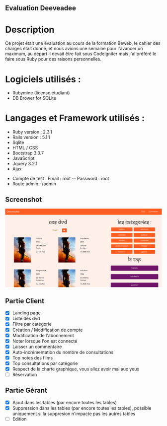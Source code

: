 ## Evaluation Deeveadee
# Description 

Ce projet était une évaluation au cours de la formation Beweb, le cahier des charges était donné, et nous avions une semaine pour l'avancer un maximum, au départ il devait être fait sous CodeIgniter mais j'ai préféré le faire sous Ruby pour des raisons personnelles.

# Logiciels utilisés :

- Rubymine (license étudiant)
- DB Brower for SQLite

# Langages et Framework utilisés :

- Ruby version : 2.3.1
- Rails version : 5.1.1
- Sqlite 
- HTML / CSS
- Bootstrap 3.3.7
- JavaScript
- Jquery 3.2.1
- Ajax

* Compte de test : Email : root -- Password : root
* Route admin : /admin

## Screenshot

![Alt text](https://raw.githubusercontent.com/BrunoMarty/deeveadee/master/app/assets/images/screen.png)

## Partie Client
* [x] Landing page
* [x] Liste des dvd
* [x] Filtre par catégorie
* [x] Création / Modification de compte
* [x] Modification de l'abonnement
* [x] Noter lorsque l'on est connecté
* [x] Laisser un commentaire
* [x] Auto-incrémentation du nombre de consultations
* [x] Top notes des films
* [x] Top consultations par catégorie
* [x] Respect de la charte graphique, vous allez avoir mal aux yeux
* [ ] Réservation 

## Partie Gérant
* [x] Ajout dans les tables (par encore toutes les tables)
* [x] Suppression dans les tables (par encore toutes les tables), possible uniquement si la suppresion n'impacte pas les autres tables
* [ ] Edition 
